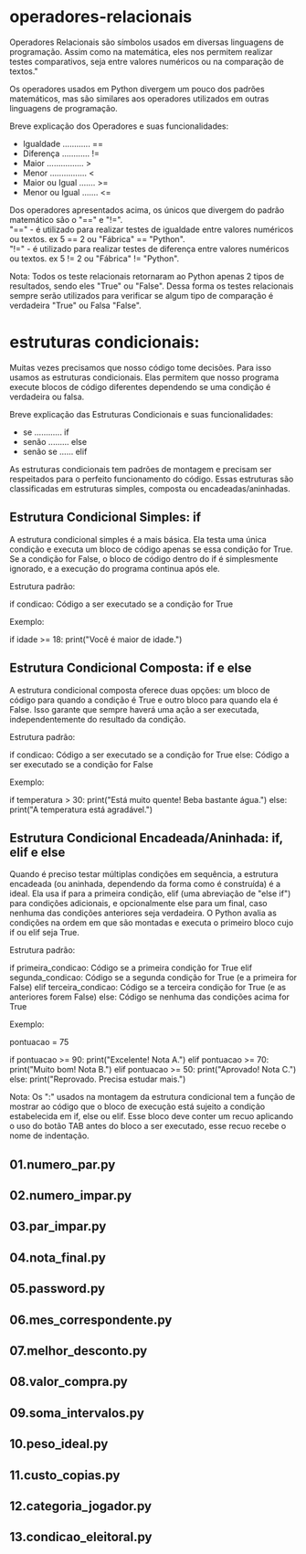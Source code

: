 # operadores-relacionais

Operadores Relacionais são símbolos usados em diversas linguagens de programação. Assim como na matemática, eles nos permitem realizar testes comparativos, seja entre valores numéricos ou na comparação de textos."

Os operadores usados em Python divergem um pouco dos padrões matemáticos, mas são similares aos operadores utilizados em outras linguagens de programação.

Breve explicação dos Operadores e suas funcionalidades:

* Igualdade ............ ==
* Diferença ............ !=
* Maior ................ >
* Menor ................ <
* Maior ou Igual ....... >=
* Menor ou Igual ....... <=

Dos operadores apresentados acima, os únicos que divergem do padrão matemático são o "==" e "!=".  
"==" - é utilizado para realizar testes de igualdade entre valores numéricos ou textos. ex 5 == 2 ou "Fábrica" == "Python".  
"!=" - é utilizado para realizar testes de diferença entre valores numéricos ou textos. ex 5 != 2 ou "Fábrica" != "Python".   

Nota: Todos os teste relacionais retornaram ao Python apenas 2 tipos de resultados, sendo eles "True" ou "False". Dessa forma os testes relacionais sempre serão utilizados para verificar se algum tipo de comparação é verdadeira "True" ou Falsa "False".

# estruturas condicionais:

Muitas vezes precisamos que nosso código tome decisões. Para isso usamos as estruturas condicionais. Elas permitem que nosso programa execute blocos de código diferentes dependendo se uma condição é verdadeira ou falsa.

Breve explicação das Estruturas Condicionais e suas funcionalidades:

* se ............ if
* senão ......... else
* senão se ...... elif

As estruturas condicionais tem padrões de montagem e precisam ser respeitados para o perfeito funcionamento do código.
Essas estruturas são classificadas em estruturas simples, composta ou encadeadas/aninhadas.

## Estrutura Condicional Simples: if

A estrutura condicional simples é a mais básica. Ela testa uma única condição e executa um bloco de código apenas se essa condição for True.
Se a condição for False, o bloco de código dentro do if é simplesmente ignorado, e a execução do programa continua após ele.

Estrutura padrão:

if condicao:
    Código a ser executado se a condição for True

Exemplo:

if idade >= 18:
    print("Você é maior de idade.")

## Estrutura Condicional Composta: if e else

A estrutura condicional composta oferece duas opções: um bloco de código para quando a condição é True e outro bloco para quando ela é False.
Isso garante que sempre haverá uma ação a ser executada, independentemente do resultado da condição.

Estrutura padrão:

if condicao:
    Código a ser executado se a condição for True
else:
    Código a ser executado se a condição for False

Exemplo:

if temperatura > 30:
    print("Está muito quente! Beba bastante água.")
else:
    print("A temperatura está agradável.")

## Estrutura Condicional Encadeada/Aninhada: if, elif e else

Quando é preciso testar múltiplas condições em sequência, a estrutura encadeada (ou aninhada, dependendo da forma como é construída) é a ideal.
Ela usa if para a primeira condição, elif (uma abreviação de "else if") para condições adicionais, e opcionalmente else para um final, caso nenhuma das condições anteriores seja verdadeira.
O Python avalia as condições na ordem em que são montadas e executa o primeiro bloco cujo if ou elif seja True.

Estrutura padrão:

if primeira_condicao:
    Código se a primeira condição for True
elif segunda_condicao:
    Código se a segunda condição for True (e a primeira for False)
elif terceira_condicao:
    Código se a terceira condição for True (e as anteriores forem False)
else:
    Código se nenhuma das condições acima for True

Exemplo:

pontuacao = 75

if pontuacao >= 90:
    print("Excelente! Nota A.")
elif pontuacao >= 70:
    print("Muito bom! Nota B.")
elif pontuacao >= 50:
    print("Aprovado! Nota C.")
else:
    print("Reprovado. Precisa estudar mais.")

Nota: Os ":" usados na montagem da estrutura condicional tem a função de mostrar ao código que o bloco de execução está sujeito a condição estabelecida em if, else ou elif.
Esse bloco deve conter um recuo aplicando o uso do botão TAB antes do bloco a ser executado, esse recuo recebe o nome de indentação.

## 01.numero_par.py
## 02.numero_impar.py
## 03.par_impar.py
## 04.nota_final.py
## 05.password.py
## 06.mes_correspondente.py
## 07.melhor_desconto.py
## 08.valor_compra.py
## 09.soma_intervalos.py
## 10.peso_ideal.py
## 11.custo_copias.py
## 12.categoria_jogador.py
## 13.condicao_eleitoral.py

